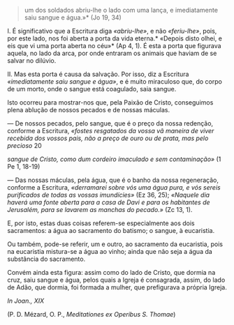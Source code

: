 
> um dos soldados abriu-lhe o lado com uma lança, e imediatamente saiu sangue e água.»* (Jo 19, 34)

I.  É significativo que a Escritura diga *«abriu-lhe»*, e não *«feriu-lhe»*, pois, por este lado, nos foi aberta a porta da vida eterna.* «Depois disto olhei, e eis que vi uma porta aberta no céu»* (Ap 4, 1). É esta a porta que figurava aquela, no lado da arca, por onde entraram os animais que haviam de se salvar no dilúvio.

II.  Mas esta porta é causa da salvação. Por isso, diz a Escritura *«imediatamente saiu sangue e água»*, e é muito miraculoso que, do corpo de um morto, onde o sangue está coagulado, saia sangue.

Isto ocorreu para mostrar-nos que, pela Paixão de Cristo, conseguimos plena ablução de nossos pecados e de nossas máculas.

— De nossos pecados, pelo sangue, que é o preço da nossa redenção, conforme a Escritura, *«fostes resgatados da vossa vã maneira de viver recebida dos vossos pais, não a preço de ouro ou de prata, mas pelo precioso* 20

 *sangue de Cristo, como dum cordeiro imaculado e sem contaminação»* (1 Pe 1, 18-19)

— Das nossas máculas, pela água, que é o banho da nossa regeneração, conforme a Escritura, *«derramarei sobre vós uma água pura, e vós sereis purificados de todas as vossas imundícies»* (Ez 36, 25); *«Naquele dia haverá uma fonte aberta para a casa de Davi e para os habitantes de Jerusalém, para se lavarem as manchas do pecado.»* (Zc 13, 1).

E, por isto, estas duas coisas referem-se especialmente aos dois sacramentos: a água ao sacramento do batismo; o sangue, à eucaristia.

Ou também, pode-se referir, um e outro, ao sacramento da eucaristia, pois na eucaristia mistura-se a água ao vinho; ainda que não seja a água da substância do sacramento.

Convém ainda esta figura: assim como do lado de Cristo, que dormia na cruz, saiu sangue e água, pelos quais a Igreja é consagrada, assim, do lado de Adão, que dormia, foi formada a mulher, que prefigurava a própria Igreja.

*In Joan., XIX*

(P. D. Mézard, O. P., *Meditationes ex Operibus S. Thomae*)

